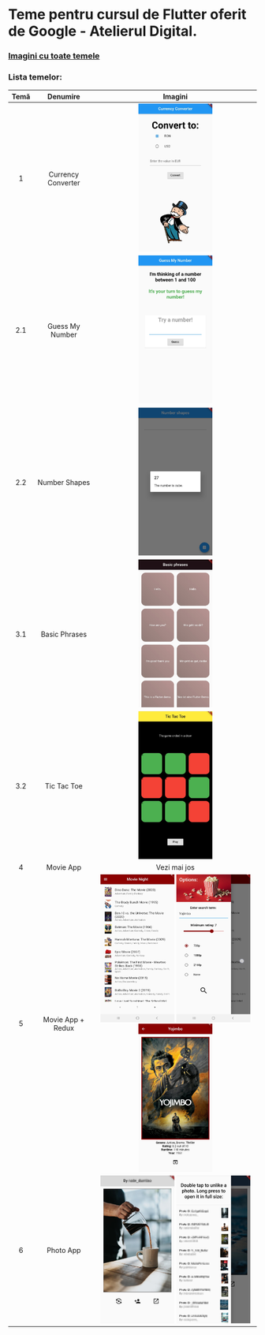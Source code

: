 # Teme pentru cursul de Flutter oferit de Google - Atelierul Digital.
### [Imagini cu toate temele](https://github.com/smitoi/teme_flutter/tree/main/img)
### Lista temelor:

| Temă | Denumire | Imagini |
| :-: | :--: | :-: |
| 1 | Currency Converter   | <img src="./img/currency_convertor.jpg" width = 150px height = 300px> |
| 2.1 | Guess My Number | <img src="./img/guess_my_number.jpg" width = 150px height = 300px> |
| 2.2 | Number Shapes | <img src="./img/number_shapes.jpg" width = 150px height = 300px> |
| 3.1 | Basic Phrases | <img src="./img/basic_phrases.jpg" width = 150px height = 300px> |
| 3.2 | Tic Tac Toe | <img src="./img/tic_tac_toe.jpg" width = 150px height = 300px> |
| 4 | Movie App | Vezi mai jos |
| 5 | Movie App + Redux | <img src="./img/movie_night_main.jpg" width = 150px height = 300px> <img src="./img/movie_night_slider.jpg" width = 150px height = 300px>  <img src="./img/movie_night_details.jpg" width = 150px height = 300px> |
| 6 | Photo App | <img src="./img/photo_app.jpg" width = 150px height = 300px> <img src="./img/photo_app_liked.png" width = 150px height = 300px> |

